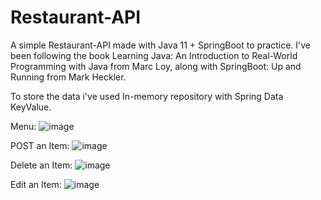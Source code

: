 # Restaurant-API

A simple Restaurant-API made with Java 11 + SpringBoot to practice. I've been following the book Learning Java: An Introduction to Real-World Programming with Java from Marc Loy, along with SpringBoot: Up and Running from Mark Heckler.

To store the data i've used In-memory repository with Spring Data KeyValue.

Menu: ![image](https://user-images.githubusercontent.com/81731284/156771149-9e616e89-33aa-471c-84eb-5b38d9fc29c6.png)

POST an Item: ![image](https://user-images.githubusercontent.com/81731284/156771329-b9feaa7a-5e18-4686-90bb-6928e40a560f.png)

Delete an Item: ![image](https://user-images.githubusercontent.com/81731284/156771405-255e5c9e-92d3-43dc-8f1d-1b4012f57cb1.png)

Edit an Item: ![image](https://user-images.githubusercontent.com/81731284/156771474-2f528263-7c1e-4363-9c48-93178bba75ba.png)






